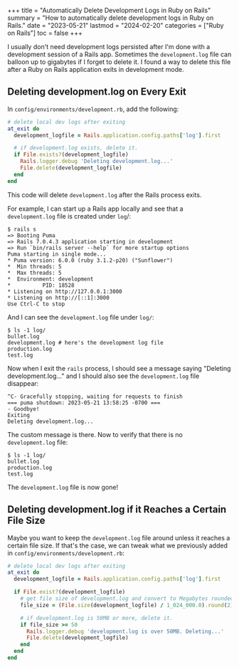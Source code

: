 +++
title = "Automatically Delete Development Logs in Ruby on Rails"
summary = "How to automatically delete development logs in Ruby on Rails."
date = "2023-05-21"
lastmod = "2024-02-20"
categories = ["Ruby on Rails"]
toc = false
+++

I usually don't need development logs persisted after I'm done with a development session of a Rails app. Sometimes the `development.log` file can balloon up to gigabytes if I forget to delete it. I found a way to delete this file after a Ruby on Rails application exits in development mode.

## Deleting development.log on Every Exit

In `config/environments/development.rb`, add the following:

```ruby
# delete local dev logs after exiting
at_exit do
  development_logfile = Rails.application.config.paths['log'].first

  # if development.log exists, delete it.
  if File.exists?(development_logfile)
    Rails.logger.debug 'Deleting development.log...'
    File.delete(development_logfile)
  end
end
```

This code will delete `development.log` after the Rails process exits.

For example, I can start up a Rails app locally and see that a `development.log` file is created under `log`/:

```
$ rails s
=> Booting Puma
=> Rails 7.0.4.3 application starting in development
=> Run `bin/rails server --help` for more startup options
Puma starting in single mode...
* Puma version: 6.0.0 (ruby 3.1.2-p20) ("Sunflower")
*  Min threads: 5
*  Max threads: 5
*  Environment: development
*          PID: 18528
* Listening on http://127.0.0.1:3000
* Listening on http://[::1]:3000
Use Ctrl-C to stop
```

And I can see the `development.log` file under `log/`:

```
$ ls -1 log/
bullet.log
development.log # here's the development log file
production.log
test.log
```

Now when I exit the `rails` process, I should see a message saying "Deleting development.log..." and I should also see the `development.log` file disappear:

```
^C- Gracefully stopping, waiting for requests to finish
=== puma shutdown: 2023-05-21 13:58:25 -0700 ===
- Goodbye!
Exiting
Deleting development.log...
```

The custom message is there. Now to verify that there is no `development.log` file:

```
$ ls -1 log/
bullet.log
production.log
test.log
```

The `development.log` file is now gone!

## Deleting development.log if it Reaches a Certain File Size

Maybe you want to keep the `development.log` file around unless it reaches a certain file size. If that's the case, we can tweak what we previously added in `config/environments/development.rb`:

```ruby
# delete local dev logs after exiting
at_exit do
  development_logfile = Rails.application.config.paths['log'].first

  if File.exist?(development_logfile)
    # get file size of development.log and convert to Megabytes rounded to 2 decimal places
    file_size = (File.size(development_logfile) / 1_024_000.0).round(2)

    # if development.log is 50MB or more, delete it.
    if file_size >= 50
      Rails.logger.debug 'development.log is over 50MB. Deleting...'
      File.delete(development_logfile)
    end
  end
end
```
